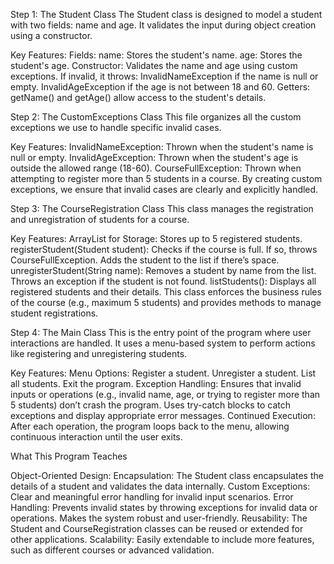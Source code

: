 Step 1: 
The Student Class
The Student class is designed to model a student with two fields: name and age. It validates the input during object creation using a constructor.

Key Features:
Fields:
name: Stores the student's name.
age: Stores the student's age.
Constructor:
Validates the name and age using custom exceptions.
If invalid, it throws:
InvalidNameException if the name is null or empty.
InvalidAgeException if the age is not between 18 and 60.
Getters:
getName() and getAge() allow access to the student's details.

Step 2: 
The CustomExceptions Class
This file organizes all the custom exceptions we use to handle specific invalid cases.

Key Features:
InvalidNameException:
Thrown when the student's name is null or empty.
InvalidAgeException:
Thrown when the student's age is outside the allowed range (18-60).
CourseFullException:
Thrown when attempting to register more than 5 students in a course.
By creating custom exceptions, we ensure that invalid cases are clearly and explicitly handled.

Step 3: 
The CourseRegistration Class
This class manages the registration and unregistration of students for a course.

Key Features:
ArrayList for Storage:
Stores up to 5 registered students.
registerStudent(Student student):
Checks if the course is full. If so, throws CourseFullException.
Adds the student to the list if there’s space.
unregisterStudent(String name):
Removes a student by name from the list.
Throws an exception if the student is not found.
listStudents():
Displays all registered students and their details.
This class enforces the business rules of the course (e.g., maximum 5 students) and provides methods to manage student registrations.

Step 4: 
The Main Class
This is the entry point of the program where user interactions are handled. It uses a menu-based system to perform actions like registering and unregistering students.

Key Features:
Menu Options:
Register a student.
Unregister a student.
List all students.
Exit the program.
Exception Handling:
Ensures that invalid inputs or operations (e.g., invalid name, age, or trying to register more than 5 students) don’t crash the program.
Uses try-catch blocks to catch exceptions and display appropriate error messages.
Continued Execution:
After each operation, the program loops back to the menu, allowing continuous interaction until the user exits.

What This Program Teaches

Object-Oriented Design:
Encapsulation: The Student class encapsulates the details of a student and validates the data internally.
Custom Exceptions: Clear and meaningful error handling for invalid input scenarios.
Error Handling:
Prevents invalid states by throwing exceptions for invalid data or operations.
Makes the system robust and user-friendly.
Reusability:
The Student and CourseRegistration classes can be reused or extended for other applications.
Scalability:
Easily extendable to include more features, such as different courses or advanced validation.